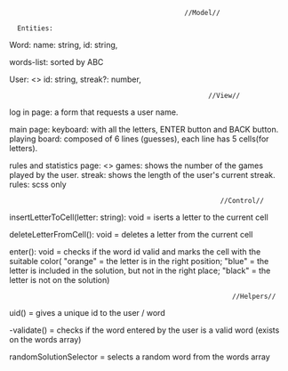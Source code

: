                                                //Model//

      Entities:
   
  Word: 
      name: string, 
      id: string,


words-list: sorted by ABC


   User: <>
      id: string,
      streak?: number,


  


                                                      //View//

log in page:
   a form that requests a user name.


main page:
   keyboard: with all the letters, ENTER button and BACK button.
   playing board: composed of 6 lines (guesses), each line has 5 cells(for letters).

rules and statistics page: <>
   games: shows the number of the games played by the user.
   streak: shows the length of the user's current streak.
   rules: scss only




                                                         //Control//

insertLetterToCell(letter: string): void = iserts a letter to the current cell

deleteLetterFromCell(): void  = deletes a letter from the current cell

enter(): void = checks if the word id valid and marks the cell with the suitable color(
   "orange" = the letter is in the right position;
   "blue" = the letter is included in the solution, but not in the right place;
   "black" = the letter is not on the solution)


 


                                                            //Helpers//

uid() = gives a unique id to the  user / word

-validate() = checks if the word entered by the user is a valid word (exists on the words array)

randomSolutionSelector = selects a random word from the words array
